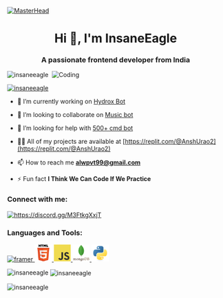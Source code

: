 [![MasterHead](https://1.bp.blogspot.com/-7A4WynwLsMw/XbBpCXG8fHI/AAAAAAAAMt4/uOa1bpLskYgrwGbllhSu2SDj_Mig8SXJQCLcBGAsYHQ/s1600/2000_600px.gif)](https://rishavchanda.io)

<h1 align="center">Hi 👋, I'm InsaneEagle</h1>
<h3 align="center">A passionate frontend developer from India</h3>
<img align="right" alt="Coding" width="400" src="https://cdn.dribbble.com/users/1162077/screenshots/3848914/programmer.gif">


<p align="left"> <img src="https://komarev.com/ghpvc/?username=insaneeagle&label=Profile%20views&color=0e75b6&style=flat" alt="insaneeagle" /> </p>

<p align="left"> <a href="https://github.com/ryo-ma/github-profile-trophy"><img src="https://github-profile-trophy.vercel.app/?username=insaneeagle" alt="insaneeagle" /></a> </p>

- 🔭 I’m currently working on [Hydrox Bot](https://replit.com/@AnshUrao2/Hydrox-Discord-Bot-2#index.js)

- 👯 I’m looking to collaborate on [Music bot](https://replit.com/@AnshUrao2/Music-Bot-3#index.js)

- 🤝 I’m looking for help with [500+ cmd bot](https://replit.com/@AnshUrao2/500-Cmd-V2-2#index.js)

- 👨‍💻 All of my projects are available at [https://replit.com/@AnshUrao2](https://replit.com/@AnshUrao2)

- 📫 How to reach me **alwpvt99@gmail.com**

- ⚡ Fun fact **I Think We Can Code If We Practice**

<h3 align="left">Connect with me:</h3>
<p align="left">
<a href="https://discord.gg/https://discord.gg/M3FtkgXxjT" target="blank"><img align="center" src="https://raw.githubusercontent.com/rahuldkjain/github-profile-readme-generator/master/src/images/icons/Social/discord.svg" alt="https://discord.gg/M3FtkgXxjT" height="30" width="40" /></a>
</p>

<h3 align="left">Languages and Tools:</h3>
<p align="left"> <a href="https://www.framer.com/" target="_blank" rel="noreferrer"> <img src="https://www.vectorlogo.zone/logos/framer/framer-icon.svg" alt="framer" width="40" height="40"/> </a> <a href="https://www.w3.org/html/" target="_blank" rel="noreferrer"> <img src="https://raw.githubusercontent.com/devicons/devicon/master/icons/html5/html5-original-wordmark.svg" alt="html5" width="40" height="40"/> </a> <a href="https://developer.mozilla.org/en-US/docs/Web/JavaScript" target="_blank" rel="noreferrer"> <img src="https://raw.githubusercontent.com/devicons/devicon/master/icons/javascript/javascript-original.svg" alt="javascript" width="40" height="40"/> </a> <a href="https://www.mongodb.com/" target="_blank" rel="noreferrer"> <img src="https://raw.githubusercontent.com/devicons/devicon/master/icons/mongodb/mongodb-original-wordmark.svg" alt="mongodb" width="40" height="40"/> </a> <a href="https://www.python.org" target="_blank" rel="noreferrer"> <img src="https://raw.githubusercontent.com/devicons/devicon/master/icons/python/python-original.svg" alt="python" width="40" height="40"/> </a> </p>

<p><img align="left" src="https://github-readme-stats.vercel.app/api/top-langs?username=insaneeagle&show_icons=true&locale=en&layout=compact" alt="insaneeagle" /></p>

<p>&nbsp;<img align="center" src="https://github-readme-stats.vercel.app/api?username=insaneeagle&show_icons=true&locale=en" alt="insaneeagle" /></p>

<p><img align="center" src="https://github-readme-streak-stats.herokuapp.com/?user=insaneeagle&" alt="insaneeagle" /></p>

